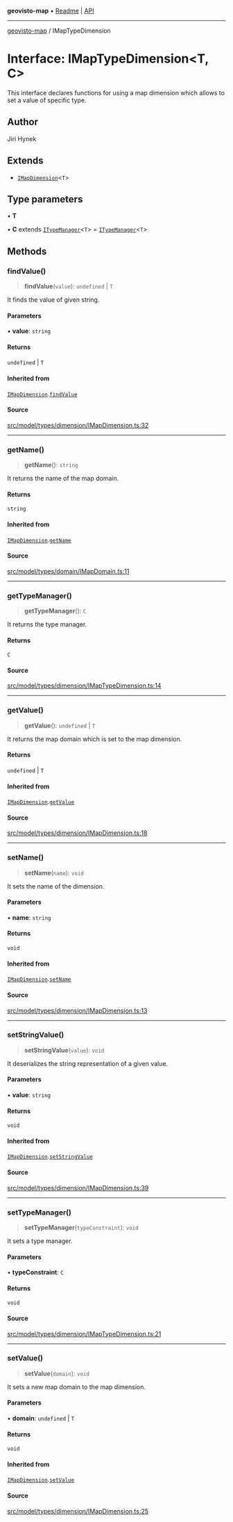 **geovisto-map** • [Readme](../README.md) \| [API](../globals.md)

***

[geovisto-map](../README.md) / IMapTypeDimension

# Interface: IMapTypeDimension\<T, C\>

This interface declares functions for using a map dimension which allows to set a value of specific type.

## Author

Jiri Hynek

## Extends

- [`IMapDimension`](IMapDimension.md)\<`T`\>

## Type parameters

• **T**

• **C** extends [`ITypeManager`](ITypeManager.md)\<`T`\> = [`ITypeManager`](ITypeManager.md)\<`T`\>

## Methods

### findValue()

> **findValue**(`value`): `undefined` \| `T`

It finds the value of given string.

#### Parameters

• **value**: `string`

#### Returns

`undefined` \| `T`

#### Inherited from

[`IMapDimension`](IMapDimension.md).[`findValue`](IMapDimension.md#findvalue)

#### Source

[src/model/types/dimension/IMapDimension.ts:32](https://github.com/geovisto/geovisto-map/blob/e22d774889dbc28cc1ec62933ecf6bab6690f172/src/model/types/dimension/IMapDimension.ts#L32)

***

### getName()

> **getName**(): `string`

It returns the name of the map domain.

#### Returns

`string`

#### Inherited from

[`IMapDimension`](IMapDimension.md).[`getName`](IMapDimension.md#getname)

#### Source

[src/model/types/domain/IMapDomain.ts:11](https://github.com/geovisto/geovisto-map/blob/e22d774889dbc28cc1ec62933ecf6bab6690f172/src/model/types/domain/IMapDomain.ts#L11)

***

### getTypeManager()

> **getTypeManager**(): `C`

It returns the type manager.

#### Returns

`C`

#### Source

[src/model/types/dimension/IMapTypeDimension.ts:14](https://github.com/geovisto/geovisto-map/blob/e22d774889dbc28cc1ec62933ecf6bab6690f172/src/model/types/dimension/IMapTypeDimension.ts#L14)

***

### getValue()

> **getValue**(): `undefined` \| `T`

It returns the map domain which is set to the map dimension.

#### Returns

`undefined` \| `T`

#### Inherited from

[`IMapDimension`](IMapDimension.md).[`getValue`](IMapDimension.md#getvalue)

#### Source

[src/model/types/dimension/IMapDimension.ts:18](https://github.com/geovisto/geovisto-map/blob/e22d774889dbc28cc1ec62933ecf6bab6690f172/src/model/types/dimension/IMapDimension.ts#L18)

***

### setName()

> **setName**(`name`): `void`

It sets the name of the dimension.

#### Parameters

• **name**: `string`

#### Returns

`void`

#### Inherited from

[`IMapDimension`](IMapDimension.md).[`setName`](IMapDimension.md#setname)

#### Source

[src/model/types/dimension/IMapDimension.ts:13](https://github.com/geovisto/geovisto-map/blob/e22d774889dbc28cc1ec62933ecf6bab6690f172/src/model/types/dimension/IMapDimension.ts#L13)

***

### setStringValue()

> **setStringValue**(`value`): `void`

It deserializes the string representation of a given value.

#### Parameters

• **value**: `string`

#### Returns

`void`

#### Inherited from

[`IMapDimension`](IMapDimension.md).[`setStringValue`](IMapDimension.md#setstringvalue)

#### Source

[src/model/types/dimension/IMapDimension.ts:39](https://github.com/geovisto/geovisto-map/blob/e22d774889dbc28cc1ec62933ecf6bab6690f172/src/model/types/dimension/IMapDimension.ts#L39)

***

### setTypeManager()

> **setTypeManager**(`typeConstraint`): `void`

It sets a type manager.

#### Parameters

• **typeConstraint**: `C`

#### Returns

`void`

#### Source

[src/model/types/dimension/IMapTypeDimension.ts:21](https://github.com/geovisto/geovisto-map/blob/e22d774889dbc28cc1ec62933ecf6bab6690f172/src/model/types/dimension/IMapTypeDimension.ts#L21)

***

### setValue()

> **setValue**(`domain`): `void`

It sets a new map domain to the map dimension.

#### Parameters

• **domain**: `undefined` \| `T`

#### Returns

`void`

#### Inherited from

[`IMapDimension`](IMapDimension.md).[`setValue`](IMapDimension.md#setvalue)

#### Source

[src/model/types/dimension/IMapDimension.ts:25](https://github.com/geovisto/geovisto-map/blob/e22d774889dbc28cc1ec62933ecf6bab6690f172/src/model/types/dimension/IMapDimension.ts#L25)
